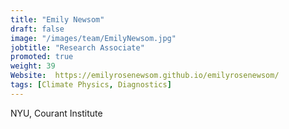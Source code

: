 ```yaml
---
title: "Emily Newsom"
draft: false
image: "/images/team/EmilyNewsom.jpg"
jobtitle: "Research Associate"
promoted: true
weight: 39
Website:  https://emilyrosenewsom.github.io/emilyrosenewsom/
tags: [Climate Physics, Diagnostics]
---
```



NYU, Courant Institute
